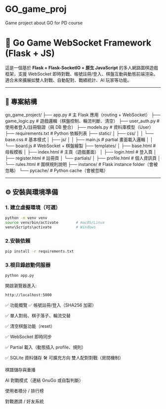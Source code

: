 # GO_game_proj
Game project about GO for PD course

# 🧠 Go Game WebSocket Framework (Flask + JS)

這是一個基於 **Flask + Flask-SocketIO + 原生 JavaScript** 的多人網路圍棋遊戲框架，支援 WebSocket 即時對戰、帳號註冊/登入、棋盤互動與動態前端渲染。適合未來擴展如雙人對戰、自動配對、戰績統計、AI 玩家等功能。

---

## 📁 專案結構

go_game_project/ 
├── app.py # 主 Flask 應用（routing + WebSocket） 
├── game_logic.py # 遊戲邏輯（棋盤控制、輪流判斷、清空） 
├── user_auth.py # 使用者登入/註冊驗證（與 DB 整合） ├── models.py # 資料庫模型（User） 
├── requirements.txt # Python 依賴列表 
├── static/ 
│ ├── css/ 
│ │ └── base.css # 基本樣式 
│ ├── js/ 
│ │ ├── main.js # partial 畫面載入邏輯 
│ │ └── board.js # WebSocket + 棋盤繪製 
├── templates/ │ ├── base.html # 母板模板 
│ ├── index.html # 主頁（遊戲畫面） 
│ ├── login.html # 登入頁 
│ ├── register.html # 註冊頁 
│ └── partials/ 
│ ├── profile.html # 個人資訊頁 
│ └── rules.html # 圍棋規則說明 
├── instance/ # Flask instance folder（會被忽略） 
└── pycache/ # Python cache（會被忽略）


---

## ⚙️ 安裝與環境準備

### 1. 建立虛擬環境（可選）
```bash
python -m venv venv
source venv/bin/activate        # macOS/Linux
venv\Scripts\activate           # Windows
```
### 2.安裝依賴
```bash
pip install -r requirements.txt
```

### 3.根目錄啟動伺服器
```bash
python app.py
```
開啟瀏覽器進入:
```bash
http://localhost:5000
```

✅ 功能概覽
✅ 帳號註冊/登入（SHA256 加密）

✅ 單人對局、棋子落子、輪流交替

✅ 清空棋盤功能（reset）

✅ WebSocket 即時同步

✅ Partial 載入（動態插入 profile、規則）

✅ SQLite 資料儲存
🛠️ 可擴充方向
 雙人配對對戰（房間機制）

 棋譜儲存與重播

 AI 對戰模式（連結 GnuGo 或自製判斷）

 使用者積分 / 排行榜

 對戰邀請 / 好友系統

